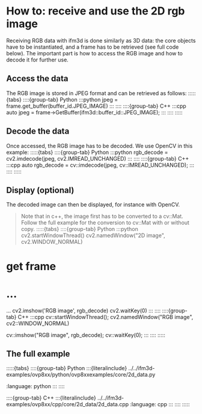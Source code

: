 # How to: receive and use the 2D rgb image

Receiving RGB data with ifm3d is done similarly as 3D data: the core objects have to be instantiated, and a frame has to be retrieved (see full code below). 
The important part is how to access the RGB image and how to decode it for further use.

## Access the data
The RGB image is stored in JPEG format and can be retrieved as follows:
:::::{tabs}
::::{group-tab} Python
:::python
jpeg = frame.get_buffer(buffer_id.JPEG_IMAGE)
:::
::::
::::{group-tab} C++
:::cpp
auto jpeg = frame->GetBuffer(ifm3d::buffer_id::JPEG_IMAGE);
:::
::::
:::::

## Decode the data
Once accessed, the RGB image has to be decoded. We use OpenCV in this example:
:::::{tabs}
::::{group-tab} Python
:::python
rgb_decode = cv2.imdecode(jpeg, cv2.IMREAD_UNCHANGED)
:::
::::
::::{group-tab} C++
:::cpp
auto rgb_decode = cv::imdecode(jpeg, cv::IMREAD_UNCHANGED);
:::
::::
:::::

## Display (optional)
The decoded image can then be displayed, for instance with OpenCV. 
> Note that in c++, the image first has to be converted to a cv::Mat.
> Follow the full example for the conversion to cv::Mat with or without copy.
:::::{tabs}
::::{group-tab} Python
:::python
cv2.startWindowThread()
cv2.namedWindow("2D image", cv2.WINDOW_NORMAL)
# get frame
# ...
... 
cv2.imshow('RGB image', rgb_decode)
cv2.waitKey(0)
:::
::::
::::{group-tab} C++
:::cpp
cv::startWindowThread();
cv2.namedWindow("RGB image", cv2::WINDOW_NORMAL)

cv::imshow("RGB image", rgb_decode);
cv::waitKey(0);
:::
::::
:::::

## The full example
:::::{tabs}
::::{group-tab} Python
:::{literalinclude} ../../ifm3d-examples/ovp8xx/python/ovp8xxexamples/core/2d_data.py

:language: python
:::
::::

::::{group-tab} C++
:::{literalinclude} ../../ifm3d-examples/ovp8xx/cpp/core/2d_data/2d_data.cpp
:language: cpp
:::
::::
:::::